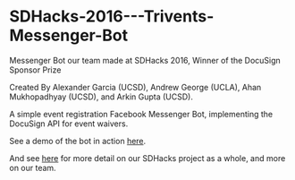 # SDHacks-2016---Trivents-Messenger-Bot
Messenger Bot our team made at SDHacks 2016, Winner of the DocuSign Sponsor Prize

Created By Alexander Garcia (UCSD), Andrew George (UCLA), Ahan Mukhopadhyay (UCSD), and Arkin Gupta (UCSD).

A simple event registration Facebook Messenger Bot, implementing the DocuSign API for event waivers. 

See a demo of the bot in action <a href="https://www.youtube.com/watch?v=amHpeUPrCVc">here</a>.

And see <a href="http://devpost.com/software/trivents-3vents">here</a> for more detail on our SDHacks project as a whole, and more on our team. 

